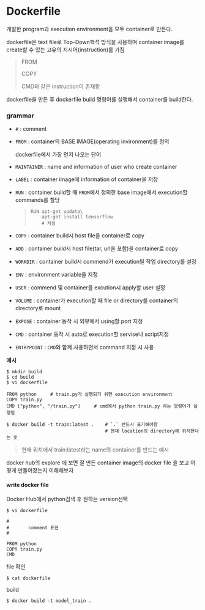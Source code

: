# Dockerfile

개발한 program과 execution environment을 모두 container로 만든다.

dockerfile은 text file로 Top-Down핵석 방식을 사용하며 container image를 create할 수 있는 고유의 지시어(instruction)를 가짐

> FROM
>
> COPY
>
> CMD와 같은 instruction이 존재함

dockerfile을 만든 후 dockerfile build 명령어를 실행해서 container를 build한다.



### grammar

- `#` : comment

- `FROM` : container의 BASE IMAGE(operating invironment)를 정의

  dockerfile에서 가장 먼저 나오는 단어

- `MAINTAINER` : name and information of user who create container

- `LABEL` : container image에 information of container을 저장

- `RUN` : container build할 때 `FROM`에서 정의한 base image에서 execution할 commands를 할당

  > ```
  > RUN apt-get updata\
  > 	apt-get install tensorflow
  > 	# 처럼
  > ```

- `COPY` : container build시 host file을 container로 copy

- `ADD` : container build시 host file(tar, url을 포함)을 container로 copy

- `WORKDIR` : container build시 commend가 execution될 작업 directory를 설정

- `ENV` : environment variable을 지정

- `USER` : commend 및 container를 excution시 apply할 user 설정

- `VOLUME` : container가 execution할 때 file or directory를 container의 directory로 mount

- `EXPOSE` : container 동작 시 외부에서 using할 port 지정

- `CMD` : container 동작 시 auto로 execution할 servise나 script지정

- `ENTRYPOINT` : `CMD`와 함께 사용하면서 command 지정 시 사용



**예시**

```
$ mkdir build
$ cd build
$ vi dockerfile

FROM python		# train.py가 실행되기 위한 execution environment
COPY train.py
CMD ["python", "/train.py"]		# cmd에서 python train.py 라는 명령어가 실행됨

$ docker build -t train:latest .	# `.` 반드시 표기해야함
									# 현재 location의 directory에 위치한다는 뜻
```

> 현재 위치에서 train:latest라는 name의 container를 만드는 예시



docker hub의 explore 에 보면 잘 만든 container image의  docker file 을 보고 어떻게 만들어졌는지 이해해보자



#### write docker file

Docker Hub에서  python검색 후 원하는 version선택

```
$ vi dockerfile
```

```
# 
#		comment 표현
#

FROM python
COPY train.py
CMD 
```



file 확인

```
$ cat dockerfile
```



build

```
$ docker build -t model_train .
```

